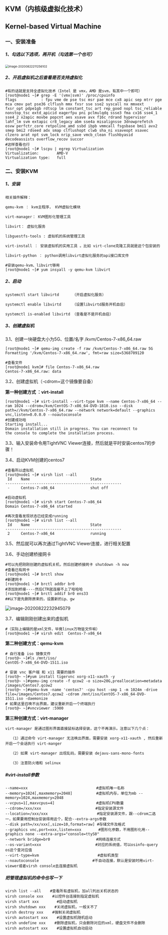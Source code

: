 

## KVM（内核级虚拟化技术）

## Kernel-based Virtual Machine

### 一、安装准备

##### 1、勾选以下选项，再开机（勾选第一个也可）

<img src="C:\Users\Lenovo\AppData\Roaming\Typora\typora-user-images\image-20200822211256102.png" alt="image-20200822211256102" style="zoom: 67%;" />

##### 2、开启虚拟机之后查看是否支持虚拟化

```shell
#有的话就是支持全虚拟化技术（Intel 是 vmx，AMD 是svm，有其中一个即可）
[root@node1 ~]# grep -E '(vmx|svm)' /proc/cpuinfo 
flags           : fpu vme de pse tsc msr pae mce cx8 apic sep mtrr pge mca cmov pat pse36 clflush mmx fxsr sse sse2 syscall nx mmxext fxsr_opt pdpe1gb rdtscp lm constant_tsc art rep_good nopl tsc_reliable nonstop_tsc extd_apicid eagerfpu pni pclmulqdq ssse3 fma cx16 sse4_1 sse4_2 x2apic movbe popcnt aes xsave avx f16c rdrand hypervisor lahf_lm svm extapic cr8_legacy abm sse4a misalignsse 3dnowprefetch osvw perfctr_core retpoline_amd ssbd ibpb vmmcall fsgsbase bmi1 avx2 smep bmi2 rdseed adx smap clflushopt clwb sha_ni xsaveopt xsavec clzero arat npt svm_lock nrip_save vmcb_clean flushbyasid decodeassists overflow_recov succor
#这样查看也行
[root@node1 ~]# lscpu | egrep Virtualization
Virtualization:        AMD-V
Virtualization type:   full
```

### 二、安装KVM

##### 1、安装

```shell
相关插件解释：

qemu-kvm ： kvm主程序， KVM虚拟化模块

virt-manager： KVM图形化管理工具

libvirt： 虚拟化服务

libguestfs-tools : 虚拟机的系统管理工具

virt-install ： 安装虚拟机的实用工具 。比如 virt-clone克隆工具就是这个包安装的

libvirt-python ： python调用libvirt虚拟化服务的api接口库文件

#安装qemu-kvm、libvirt够用
[root@node1 ~]# yum insyall -y qemu-kvm libvirt 
```

#####  2、启动

```shell
systemctl start libvirtd      （开启虚拟化服务）

systemctl enable libvirtd     （设置libvirtd服务开机自启）

systemctl is-enabled libvirtd （查看是不是开机自启）
```

##### 3、创建虚拟机

3.1、创建一块硬盘大小为5G、位置/名字 /kvm/Centos-7-x86_64.raw 

```shell
[root@node1 ~]# qemu-img create -f raw /kvm/Centos-7-x86_64.raw 5G
Formatting '/kvm/Centos-7-x86_64.raw', fmt=raw size=5368709120

#查看文件
[root@node1 kvm]# file Centos-7-x86_64.raw 
Centos-7-x86_64.raw: data
```

3.2、创建虚拟机（-cdrom=这个镜像要自备）

**第一种创建方式 ：virt-install**

```shell
[root@node1 ~]# virt-install --virt-type kvm --name Centos-7-x86_64 --ram 1024 --cdrom=/kvm/CentOS-7-x86_64-DVD-1810.iso --disk path=//kvm/Centos-7-x86_64.raw --network network=default --graphics vnc,listen=0.0.0.0 --noautoconsole                                               
#创建成功哈
Starting install...
Domain installation still in progress. You can reconnect to 
the console to complete the installation process.
```

3.3、输入安装命令用TightVNC Viewer连接，然后就是平时安装centos7的步骤！

3.4、启动KVM创建的centos7

```shell
#查看所以虚拟机
[root@node1 ~]# virsh list --all
 Id    Name                           State
----------------------------------------------------
 -     Centos-7-x86_64                shut off

#启动虚拟机
[root@node1 ~]# virsh start Centos-7-x86_64
Domain Centos-7-x86_64 started

#再次查看发现状态已经变成running
[root@node1 ~]# virsh list --all           
 Id    Name                           State
----------------------------------------------------
 2     Centos-7-x86_64                running
```

3.5、然后就可以再次通过TightVNC Viewer连接，进行相关配置

3.6、手动创建桥接网卡

```shell
#可以先把刚刚创建的虚拟机关机，然后创建桥接网卡 shutdown -h now
#查看已有网卡
[root@node1 ~]# brctl show
#新建网卡
[root@node1 ~]# brctl addbr br0
#添加到桥接----然后CTR就连接不上了哈哈哈
[root@node1 ~]# brctl addif br0 ens33
##以下是先删除原来的，设置新的ip、gw
```

![image-20200822232945079](C:\Users\Lenovo\AppData\Roaming\Typora\typora-user-images\image-20200822232945079.png)

3.7、编辑刚刚创建出来的虚拟机

```shell
#（实际上编辑的是xml文件，毕竟linux万物皆文件嘛）
[root@node1 ~]# virsh edit  Centos-7-x86_64  
```

**第二种创建方式：qemu-kvm**

```
# 自行准备 iso 镜像文件
[root@~ ~]#ls /mnt/iso/
CentOS-7-x86_64-DVD-1511.iso
 
# 安装 vnc 客户端 和 x11 需要的插件
[root@~ ~]#yum install tigervnc xorg-x11-xauth -y
[root@~ ~]#qemu-img create -f qcow2 -o size=20G,preallocation=metadata /images/Centos7.qcow2
[root@~ ~]#qemu-kvm -name 'centos7' -cpu host -smp 1 -m 1024m -drive file=/images/Centos7.qcow2 -cdrom /mnt/iso/CentOS-7-x86_64-DVD-1511.iso -daemonize
# 如果这里召唤不出界面，建议重新开启一个终端执行
[root@~ ~]#vncviewer :5900
```

**第三种创建方式：virt-manager**

```
virt-manager 是通过图形界面直接鼠标选择安装，这个不再演示。注意以下几个点：

　　（1）通过命令 virt-manager 无法唤出界面，需要安装 xorg-x11-xauth , 然后重新开启一个会话执行 virt-manger

　　（2）如果 virt-manager 出现乱码，需要安装 dejavu-sans-mono-fonts

　　（3）注意防火墙和 selinux
```

##### #virt-install参数

```shell
--name=xxx                        　　　　#虚拟机唯一名称
--memory=1024[,maxmemory=2048]    　　　　#虚拟机内存，单位为mb --memory=1024,maxmemory=2048
--vcpus=1[,maxvcpus=4]            　　　　#虚拟机CPU数量
--cdrom=/xxx/xxx                　　　　　#指定安装源文件
--location=/xxx/xxx                　　　 #指定安装源文件，跟--cdrom二选一，如果要用控制台安装得用这个，配合--extra-args参数
--disk path=/xx/xxx[,size=10,format=raw] #存储文件及格式
--graphics vnc,port=xxx,listen=xxx 　　　　#图形化参数，不用图形化用--graphics none --extra-args="console=ttyS0"
--network bridge=br0    　　　　　　　　　　#网络连接方式
--os-variant=xxx 　　　　　　　　　　　　　　#对应的系统值，可以osinfo-query os这个查对应值
--virt-type=kvm        　　　　　　　　　　　#虚拟机类型
--noautoconsole    　　　　　　　　　　　　#不自动连接，默认是安装时用virt-viewer或者virsh console去连接虚拟机
```

#####  把管理虚拟机的命令也写一下

```
virsh list --all    #查看所有虚拟机，加all列出关机状态的
virsh console xxx    #以控件台连接到指定虚拟机
virsh start xxx        #启动虚拟机
virsh shutdown xxx    #关闭虚拟机，一般关不了
virsh destroy xxx    #强制关闭虚拟机
virsh autostart xxx    #设置虚拟机随机启动
virsh undefine xxx    #删除虚拟机，只会删除对应的xml，硬盘文件不会删除
virsh autostart xxx    #设置虚拟机自动启动
```

